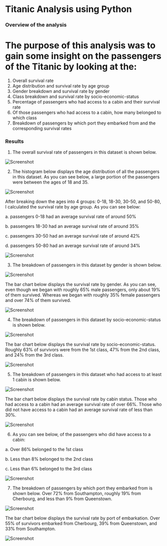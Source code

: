 # Titanic Analysis using Python

### Overview of the analysis

# The purpose of this analysis was to gain some insight on the passengers of the Titanic by looking at the:

1. Overall survival rate
2. Age distribution and survival rate by age group
3. Gender breakdown and survival rate by gender
4. Class breakdown and survival rate by socio-economic-status
5. Percentage of passengers who had access to a cabin and their survival rate
6. Of those passengers who had access to a cabin, how many belonged to which class
7. Breakdown of passengers by which port they embarked from and the corresponding survival rates

### Results

1. The overall survival rate of passengers in this dataset is shown below.

![Screenshot](Images/Image_1.PNG)

2. The histogram below displays the age distribution of all the passengers in this dataset. As you can see below, a large portion of the passengers were between the ages of 18 and 35.

![Screenshot](Images/Image_2.PNG)

After breaking down the ages into 4 groups: 0-18, 18-30, 30-50, and 50-80, I calculated the survival rate by age group. As you can see below:

a. passengers 0-18 had an average survival rate of around 50%

b. passengers 18-30 had an average survival rate of around 35%

c. passengers 30-50 had an average survival rate of around 42%

d. passengers 50-80 had an average survival rate of around 34%

![Screenshot](Images/Image_3.PNG)

3. The breakdown of passengers in this dataset by gender is shown below.

![Screenshot](Images/Image_4.PNG)

The bar chart below displays the survival rate by gender. As you can see, even though we began with roughly 65% male passengers, only about 19% of them survived. Whereas we began with roughly 35% female passengers and over 74% of them survived.

![Screenshot](Images/Image_5.PNG)

4. The breakdown of passengers in this dataset by socio-economic-status is shown below.

![Screenshot](Images/Image_6.PNG)

The bar chart below displays the survival rate by socio-economic-status. Roughly 63% of survivors were from the 1st class, 47% from the 2nd class, and 24% from the 3rd class.

![Screenshot](Images/Image_7.PNG)

5. The breakdown of passengers in this dataset who had access to at least 1 cabin is shown below.

![Screenshot](Images/Image_8.PNG)

The bar chart below displays the survival rate by cabin status. Those who had access to a cabin had an average survival rate of over 66%. Those who did not have access to a cabin had an average survival rate of less than 30%.

![Screenshot](Images/Image_9.PNG)

6. As you can see below, of the passengers who did have access to a cabin:

a. Over 86% belonged to the 1st class

b. Less than 8% belonged to the 2nd class

c. Less than 6% belonged to the 3rd class

![Screenshot](Images/Image_10.PNG)

7. The breakdown of passengers by which port they embarked from is shown below. Over 72% from Southampton, roughly 19% from Cherbourg, and less than 9% from Queenstown.

![Screenshot](Images/Image_11.PNG)

The bar chart below displays the survival rate by port of embarkation. Over 55% of survivors embarked from Cherbourg, 39% from Queenstown, and 33% from Southampton.

![Screenshot](Images/Image_12.PNG)